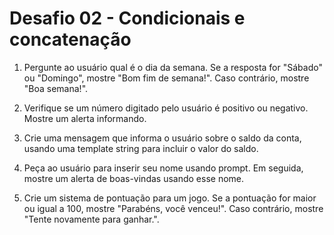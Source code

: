 # Desafio 02 - Condicionais e concatenação

1. Pergunte ao usuário qual é o dia da semana. Se a resposta for "Sábado" ou "Domingo", mostre "Bom fim de semana!". Caso contrário, mostre "Boa semana!".

2. Verifique se um número digitado pelo usuário é positivo ou negativo. Mostre um alerta informando.

3. Crie uma mensagem que informa o usuário sobre o saldo da conta, usando uma template string para incluir o valor do saldo.

4. Peça ao usuário para inserir seu nome usando prompt. Em seguida, mostre um alerta de boas-vindas usando esse nome.

5. Crie um sistema de pontuação para um jogo. Se a pontuação for maior ou igual a 100, mostre "Parabéns, você venceu!". Caso contrário, mostre "Tente novamente para ganhar.".

